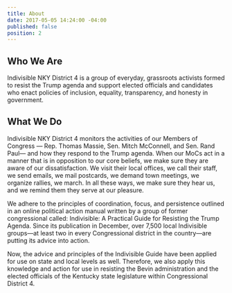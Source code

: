 ```yaml
---
title: About
date: 2017-05-05 14:24:00 -04:00
published: false
position: 2
---
```


## Who We Are

Indivisible NKY District 4 is a group of everyday, grassroots activists formed to resist the Trump agenda and support elected officials and candidates who enact policies of inclusion, equality, transparency, and honesty in government.

## What We Do

Indivisible NKY District 4 monitors the activities of our Members of Congress — Rep. Thomas Massie, Sen. Mitch McConnell, and Sen. Rand Paul— and how they respond to the Trump agenda. When our MoCs act in a manner that is in opposition to our core beliefs, we make sure they are aware of our dissatisfaction. We visit their local offices, we call their staff, we send emails, we mail postcards, we demand town meetings, we organize rallies, we march. In all these ways, we make sure they hear us, and we remind them they serve at our pleasure.

We adhere to the principles of coordination, focus, and persistence outlined in an online political action manual written by a group of former congressional called: Indivisible: A Practical Guide for Resisting the Trump Agenda. Since its publication in December, over 7,500 local Indivisible groups—at least two in every Congressional district in the country—are putting its advice into action.

Now, the advice and principles of the Indivisible Guide have been applied for use on state and local levels as well. Therefore, we also apply this knowledge and action for use in resisting the Bevin administration and the elected officials of the Kentucky state legislature within Congressional District 4.